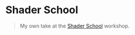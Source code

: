 # Shader School
> My own take at the [Shader School](https://github.com/stackgl/shader-school) workshop.

